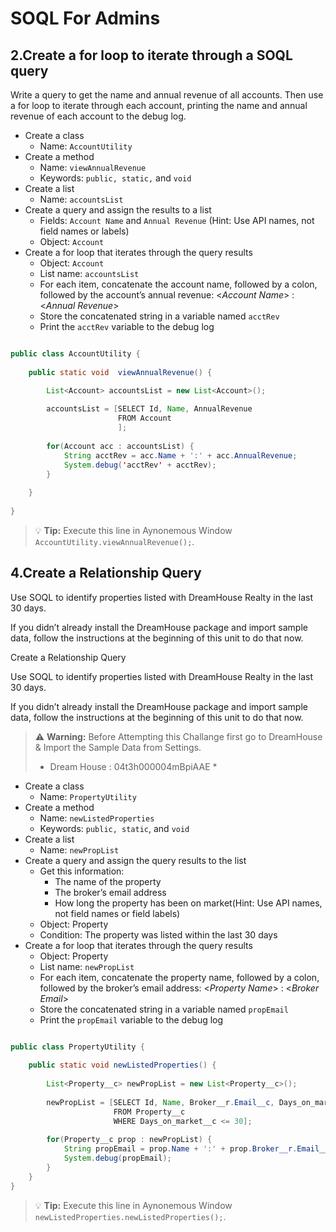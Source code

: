 # SOQL For Admins 

## 2.Create a for loop to iterate through a SOQL query

Write a query to get the name and annual revenue of all accounts. Then use a for loop to iterate through each account, printing the name and annual revenue of each account to the debug log.

-   Create a class
    -   Name: `AccountUtility`
-   Create a method
    -   Name: `viewAnnualRevenue`
    -   Keywords: `public, static,` and `void`
-   Create a list
    -   Name: `accountsList`
-   Create a query and assign the results to a list
    -   Fields: `Account Name` and `Annual Revenue` (Hint: Use API names, not field names or labels)
    -   Object: `Account`
-   Create a for loop that iterates through the query results
    -   Object: `Account`
    -   List name: `accountsList`
    -   For each item, concatenate the account name, followed by a colon, followed by the account’s annual revenue: <_Account Name_\> : <_Annual Revenue_\>
    -   Store the concatenated string in a variable named `acctRev`
    -   Print the `acctRev` variable to the debug log


```java

public class AccountUtility {
	
    public static void  viewAnnualRevenue() {

        List<Account> accountsList = new List<Account>();
        
        accountsList = [SELECT Id, Name, AnnualRevenue 
                        FROM Account
                       	];
    
        for(Account acc : accountsList) {
            String acctRev = acc.Name + ':' + acc.AnnualRevenue;
            System.debug('acctRev' + acctRev);
        }
        
    }
    
}

```

> :bulb: **Tip:** Execute this line in Aynonemous Window `AccountUtility.viewAnnualRevenue();`.




## 4.Create a Relationship Query
Use SOQL to identify properties listed with DreamHouse Realty in the last 30 days.

If you didn’t already install the DreamHouse package and import sample data, follow the instructions at the beginning of this unit to do that now.

Create a Relationship Query

Use SOQL to identify properties listed with DreamHouse Realty in the last 30 days.

If you didn’t already install the DreamHouse package and import sample data, follow the instructions at the beginning of this unit to do that now.

> :warning: **Warning:** Before Attempting this Challange first go to DreamHouse & Import the Sample Data from Settings.
> * Dream House : 04t3h000004mBpiAAE *


-   Create a class
    -   Name: `PropertyUtility`
-   Create a method
    -   Name: `newListedProperties`
    -   Keywords: `public, static`, and `void`
-   Create a list
    -   Name: `newPropList`
-   Create a query and assign the query results to the list
    -   Get this information:
        -   The name of the property
        -   The broker’s email address
        -   How long the property has been on market(Hint: Use API names, not field names or field labels)
    -   Object: Property
    -   Condition: The property was listed within the last 30 days
-   Create a for loop that iterates through the query results
    -   Object: Property
    -   List name: `newPropList`
    -   For each item, concatenate the property name, followed by a colon, followed by the broker’s email address: <_Property Name_\> : <_Broker Email_\>
    -   Store the concatenated string in a variable named `propEmail`
    -   Print the `propEmail` variable to the debug log

```java

public class PropertyUtility {
    
    public static void newListedProperties() {
    	
        List<Property__c> newPropList = new List<Property__c>();
        
        newPropList = [SELECT Id, Name, Broker__r.Email__c, Days_on_market__c
                       FROM Property__c 
                       WHERE Days_on_market__c <= 30];
        
        for(Property__c prop : newPropList) {
			String propEmail = prop.Name + ':' + prop.Broker__r.Email__c;
            System.debug(propEmail);
        }
    }
}


```

> :bulb: **Tip:** Execute this line in Aynonemous Window `newListedProperties.newListedProperties();`.





